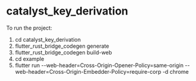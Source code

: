 # catalyst_key_derivation

To run the project:
1. cd catalyst_key_derivation
2. flutter_rust_bridge_codegen generate
3. flutter_rust_bridge_codegen build-web
4. cd example
5. flutter run --web-header=Cross-Origin-Opener-Policy=same-origin --web-header=Cross-Origin-Embedder-Policy=require-corp -d chrome